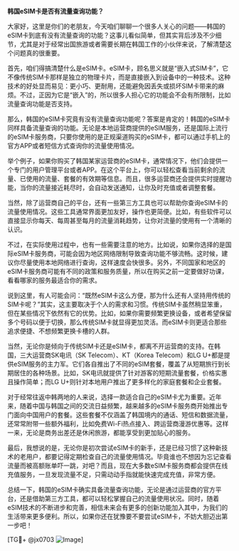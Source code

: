 **韩国eSIM卡是否有流量查询功能？**

大家好，这里是你们的老朋友，今天咱们聊聊一个很多人关心的问题——韩国的eSIM卡到底有没有流量查询的功能？这事儿看似简单，但其实背后涉及不少细节，尤其是对于经常出国旅游或者需要长期在韩国工作的小伙伴来说，了解清楚这个问题真的很重要。

首先，咱们得搞清楚什么是eSIM卡。eSIM卡，顾名思义就是“嵌入式SIM卡”，它不像传统SIM卡那样是独立的物理卡片，而是直接嵌入到设备中的一种技术。这种技术的好处显而易见：更小巧、更耐用，还能避免因丢失或损坏SIM卡带来的麻烦。不过，正因为它是“嵌入”的，所以很多人担心它的功能会不会有所限制，比如流量查询功能是否支持。

那么，韩国的eSIM卡究竟有没有流量查询功能呢？答案是肯定的！韩国的eSIM卡同样具备流量查询的功能。无论是本地运营商提供的eSIM服务，还是国际上流行的eSIM卡服务商，只要你使用的是正规渠道购买的eSIM卡，都可以通过手机上的官方APP或者短信方式查询你的流量使用情况。

举个例子，如果你购买了韩国某家运营商的eSIM卡，通常情况下，他们会提供一个专门的用户管理平台或者APP。在这个平台上，你可以轻松查看当前剩余的流量、已使用的流量、套餐的有效期等信息。而且，很多运营商还会提供实时提醒功能，当你的流量接近耗尽时，会自动发送通知，让你及时充值或者调整套餐。

当然，除了运营商自己的平台，还有一些第三方工具也可以帮助你查询eSIM卡的流量使用情况。这些工具通常界面更加友好，操作也更简便。比如，有些软件可以直接显示你每天、每周甚至每月的流量消耗趋势，让你对流量的使用有一个清晰的认识。

不过，在实际使用过程中，也有一些需要注意的地方。比如说，如果你选择的是国际eSIM卡服务商，可能会因为地区网络限制导致查询功能不够流畅。这时候，建议你尽量使用本地网络进行查询，这样速度会快很多。另外，不同国家和地区的eSIM卡服务商可能有不同的政策和服务质量，所以在购买之前一定要做好功课，看看哪家的服务最适合你的需求。

说到这里，有人可能会问：“既然eSIM卡这么方便，那为什么还有人坚持用传统的SIM卡呢？”其实，这主要取决于个人的需求和习惯。传统SIM卡虽然稍显笨重，但在某些情况下依然有它的优势。比如，如果你需要频繁更换设备，或者希望保留多个号码以便于切换，那么传统SIM卡就显得更加灵活。而eSIM卡则更适合那些追求便捷、不想频繁更换卡槽的人群。

当然，无论你是倾向于传统SIM卡还是eSIM卡，都离不开运营商的支持。在韩国，三大运营商SK电讯（SK Telecom）、KT（Korea Telecom）和LG U+都是提供eSIM服务的主力军。它们各自推出了不同的eSIM套餐，覆盖了从短期旅行到长期居住的各种场景。比如，SK电讯就提供了针对游客的短期流量套餐，价格实惠且操作简单；而LG U+则针对本地用户推出了更多样化的家庭套餐和企业套餐。

对于经常往返中韩两地的人来说，选择一款适合自己的eSIM卡尤为重要。近年来，随着中国与韩国之间的交流日益频繁，越来越多的eSIM卡服务商开始推出专门面向中国用户的套餐。这些套餐不仅涵盖了韩国境内的通话、短信和数据流量，还常常附带一些额外福利，比如免费Wi-Fi热点接入、跨运营商漫游优惠等。这样一来，无论是商务出差还是休闲旅游，都能享受到更加贴心的服务。

最后，我想说的是，无论你是初次尝试eSIM卡的新手，还是已经习惯了这种新技术的老用户，都要记得定期检查自己的流量使用情况。毕竟谁也不想因为忘记查看流量而被高额账单吓一跳，对吧？而且，现在大多数eSIM卡服务商都会提供在线充值服务，一旦发现流量不足，只需动动手指就能快速完成充值，非常方便。

总结一下，韩国的eSIM卡确实具备流量查询功能，无论是通过运营商的官方平台，还是借助第三方工具，都可以轻松掌握自己的流量使用状况。同时，随着eSIM技术的不断进步和完善，相信未来会有更多的创新功能加入其中，为我们的生活带来更多便利。所以，如果你还在犹豫要不要尝试eSIM卡，不妨大胆迈出第一步吧！

[TG💪+ @jx0703 ![Image](https://github.com/user-attachments/assets/dbca1d08-cadb-493c-b0ec-ad6f7a83f270)]